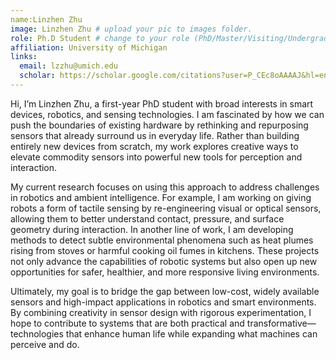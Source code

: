 ```yaml
---
name:Linzhen Zhu
image: Linzhen Zhu # upload your pic to images folder.
role: Ph.D Student # change to your role (PhD/Master/Visiting/Undergraduate Student) 
affiliation: University of Michigan
links:
  email: lzzhu@umich.edu
  scholar: https://scholar.google.com/citations?user=P_CEc8oAAAAJ&hl=en
---
```


Hi, I’m Linzhen Zhu, a first-year PhD student with broad interests in smart devices, robotics, and sensing technologies. I am fascinated by how we can push the boundaries of existing hardware by rethinking and repurposing sensors that already surround us in everyday life. Rather than building entirely new devices from scratch, my work explores creative ways to elevate commodity sensors into powerful new tools for perception and interaction.

My current research focuses on using this approach to address challenges in robotics and ambient intelligence. For example, I am working on giving robots a form of tactile sensing by re-engineering visual or optical sensors, allowing them to better understand contact, pressure, and surface geometry during interaction. In another line of work, I am developing methods to detect subtle environmental phenomena such as heat plumes rising from stoves or harmful cooking oil fumes in kitchens. These projects not only advance the capabilities of robotic systems but also open up new opportunities for safer, healthier, and more responsive living environments.

Ultimately, my goal is to bridge the gap between low-cost, widely available sensors and high-impact applications in robotics and smart environments. By combining creativity in sensor design with rigorous experimentation, I hope to contribute to systems that are both practical and transformative—technologies that enhance human life while expanding what machines can perceive and do.
